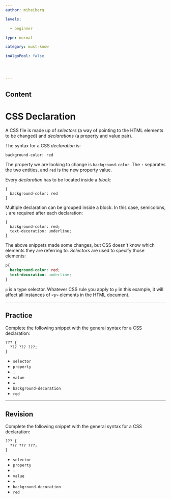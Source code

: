 ```yaml
---
author: mihaiberq

levels:

  - beginner

type: normal

category: must-know

inAlgoPool: false




---
```

## Content
# CSS Declaration

A CSS file is made up of *selectors* (a way of pointing to the HTML elements to be changed) and *declarations* (a property and value pair).

The syntax for a CSS *declaration* is:
```
background-color: red
```
The property we are looking to change is `background-color`. The `:` separates the two entities, and `red` is the new property value.

Every *declaration* has to be located inside a *block*:
```
{
  background-color: red
}
```
Multiple declaration can be grouped inside a block. In this case, semicolons, `;` are required after each declaration:
```
{
  background-color: red;
  text-decoration: underline;
}
```
The above snippets made some changes, but CSS doesn't know which elements they are referring to. *Selectors* are used to specify those elements:
```css
p{
  background-color: red;
  text-decoration: underline;
}
```
`p` is a type selector. Whatever CSS rule you apply to `p` in this example, it will affect all instances of `<p>` elements in the HTML document.

---
## Practice

Complete the following snippet with the general syntax for a CSS declaration:
```
??? {
  ??? ??? ???;
}
```

* `selector`
* `property`
* `:`
* `value`
* `=`
* `background-decoration`
* `red`

---
## Revision

Complete the following snippet with the general syntax for a CSS declaration:
```
??? {
  ??? ??? ???;
}
```

* `selector`
* `property`
* `:`
* `value`
* `=`
* `background-decoration`
* `red`

